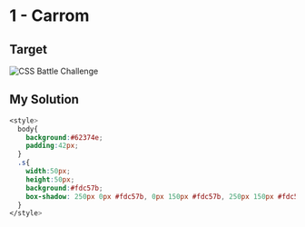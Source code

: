 # 1 - Carrom

## Target

![CSS Battle Challenge](https://cssbattle.dev/targets/2.png)

## My Solution

```CSS
<style>
  body{
    background:#62374e;
    padding:42px;
  }
  .s{
    width:50px;
    height:50px;
    background:#fdc57b;
    box-shadow: 250px 0px #fdc57b, 0px 150px #fdc57b, 250px 150px #fdc57b;
  }
</style>
```
